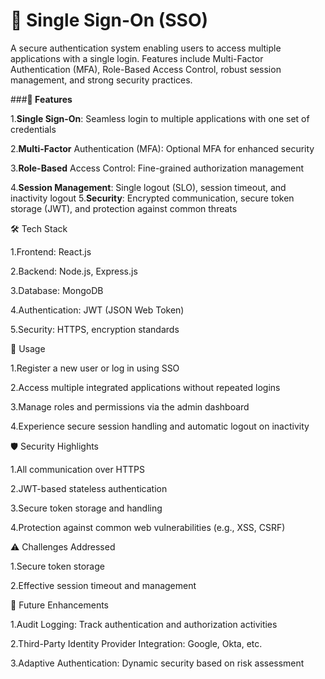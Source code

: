 # **🔐 Single Sign-On (SSO)**

A secure authentication system enabling users to access multiple applications with a single login. Features include Multi-Factor Authentication (MFA), Role-Based Access Control, robust session management, and strong security practices.

###**🚀 Features**


1.**Single Sign-On**: Seamless login to multiple applications with one set of credentials

2.**Multi-Factor** Authentication (MFA): Optional MFA for enhanced security

3.**Role-Based** Access Control: Fine-grained authorization management

4.**Session Management**: Single logout (SLO), session timeout, and inactivity logout
5.**Security**: Encrypted communication, secure token storage (JWT), and protection against common threats

🛠️ Tech Stack


1.Frontend: React.js

2.Backend: Node.js, Express.js

3.Database: MongoDB

4.Authentication: JWT (JSON Web Token)

5.Security: HTTPS, encryption standards

📘 Usage


1.Register a new user or log in using SSO

2.Access multiple integrated applications without repeated logins

3.Manage roles and permissions via the admin dashboard

4.Experience secure session handling and automatic logout on inactivity

🛡️ Security Highlights


1.All communication over HTTPS

2.JWT-based stateless authentication

3.Secure token storage and handling

4.Protection against common web vulnerabilities (e.g., XSS, CSRF)

⚠️ Challenges Addressed


1.Secure token storage

2.Effective session timeout and management

🔮 Future Enhancements


1.Audit Logging: Track authentication and authorization activities

2.Third-Party Identity Provider Integration: Google, Okta, etc.

3.Adaptive Authentication: Dynamic security based on risk assessment

